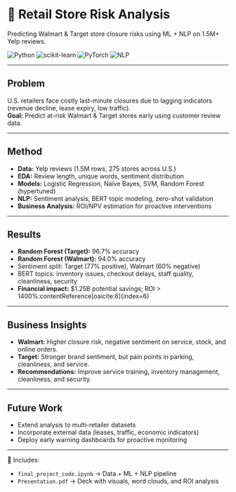 # 🏬 Retail Store Risk Analysis  

Predicting Walmart & Target store closure risks using ML + NLP on 1.5M+ Yelp reviews.  

![Python](https://img.shields.io/badge/Python-3776AB?style=for-the-badge&logo=python&logoColor=white) 
![scikit-learn](https://img.shields.io/badge/Scikit--learn-F7931E?style=for-the-badge&logo=scikit-learn&logoColor=white) 
![PyTorch](https://img.shields.io/badge/PyTorch-EE4C2C?style=for-the-badge&logo=pytorch&logoColor=white) 
![NLP](https://img.shields.io/badge/NLP-Modeling-00A591?style=for-the-badge)

---

## Problem  
U.S. retailers face costly last-minute closures due to lagging indicators (revenue decline, lease expiry, low traffic).  
**Goal:** Predict at-risk Walmart & Target stores early using customer review data.

---

## Method  
- **Data:** Yelp reviews (1.5M rows, 275 stores across U.S.)  
- **EDA:** Review length, unique words, sentiment distribution  
- **Models:** Logistic Regression, Naïve Bayes, SVM, Random Forest (hypertuned)  
- **NLP:** Sentiment analysis, BERT topic modeling, zero-shot validation  
- **Business Analysis:** ROI/NPV estimation for proactive interventions  

---

## Results  
- **Random Forest (Target):** 96.7% accuracy  
- **Random Forest (Walmart):** 94.0% accuracy  
- Sentiment split: Target (77% positive), Walmart (60% negative)  
- BERT topics: inventory issues, checkout delays, staff quality, cleanliness, security  
- **Financial impact:** $1.25B potential savings; ROI > 1400%:contentReference[oaicite:6]{index=6}  

---

## Business Insights  
- **Walmart:** Higher closure risk, negative sentiment on service, stock, and online orders.  
- **Target:** Stronger brand sentiment, but pain points in parking, cleanliness, and service.  
- **Recommendations:** Improve service training, inventory management, cleanliness, and security.  

---

## Future Work  
- Extend analysis to multi-retailer datasets  
- Incorporate external data (leases, traffic, economic indicators)  
- Deploy early warning dashboards for proactive monitoring  

---

📂 Includes:  
- `final_project_code.ipynb` → Data + ML + NLP pipeline  
- `Presentation.pdf` → Deck with visuals, word clouds, and ROI analysis
